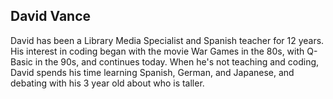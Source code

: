 ## David Vance

David has been a Library Media Specialist and Spanish teacher for 12 years. His interest in coding began with the movie War Games in the 80s, with Q-Basic in the 90s, and continues today. When he's not teaching and coding, David spends his time learning Spanish, German, and Japanese, and debating with his 3 year old about who is taller.
